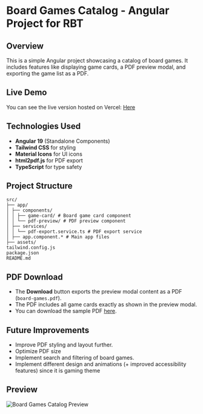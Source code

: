 # Board Games Catalog - Angular Project for RBT

## Overview

This is a simple Angular project showcasing a catalog of board games. It includes features like displaying game cards, a PDF preview modal, and exporting the game list as a PDF.

## Live Demo

You can see the live version hosted on Vercel: [Here](https://board-games-dashboard-pdf-export-pdf-download.vercel.app/)

## Technologies Used

- **Angular 19** (Standalone Components)
- **Tailwind CSS** for styling
- **Material Icons** for UI icons
- **html2pdf.js** for PDF export
- **TypeScript** for type safety

## Project Structure

```
src/
├── app/
│ ├── components/
│ │ ├── game-card/ # Board game card component
│ │ └── pdf-preview/ # PDF preview component
│ ├── services/
│ │ └── pdf-export.service.ts # PDF export service
│ ├── app.component.* # Main app files
├── assets/
tailwind.config.js
package.json
README.md
```

## PDF Download

- The **Download** button exports the preview modal content as a PDF (`board-games.pdf`).
- The PDF includes all game cards exactly as shown in the preview modal.
- You can download the sample PDF [here](src/assets/board-games.pdf).

## Future Improvements

- Improve PDF styling and layout further.
- Optimize PDF size
- Implement search and filtering of board games.
- Implement different design and animations (+ improved accessibility features) since it is gaming theme

## Preview

![Board Games Catalog Preview](https://i.imgur.com/0mJHhTh.png)
